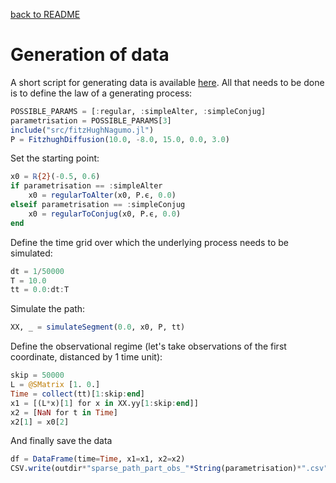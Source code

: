 [back to README](../README.md)
# Generation of data
A short script for generating data is available [here](../simulate_data.jl). All that needs to be done is to define the law of a generating process:
```julia
POSSIBLE_PARAMS = [:regular, :simpleAlter, :simpleConjug]
parametrisation = POSSIBLE_PARAMS[3]
include("src/fitzHughNagumo.jl")
P = FitzhughDiffusion(10.0, -8.0, 15.0, 0.0, 3.0)
```
Set the starting point:
```julia
x0 = ℝ{2}(-0.5, 0.6)
if parametrisation == :simpleAlter
    x0 = regularToAlter(x0, P.ϵ, 0.0)
elseif parametrisation == :simpleConjug
    x0 = regularToConjug(x0, P.ϵ, 0.0)
end
```
Define the time grid over which the underlying process needs to be simulated:
```julia
dt = 1/50000
T = 10.0
tt = 0.0:dt:T
```
Simulate the path:
```julia
XX, _ = simulateSegment(0.0, x0, P, tt)
```
Define the observational regime (let's take observations of the first coordinate, distanced by 1 time unit):
```julia
skip = 50000
L = @SMatrix [1. 0.]
Time = collect(tt)[1:skip:end]
x1 = [(L*x)[1] for x in XX.yy[1:skip:end]]
x2 = [NaN for t in Time]
x2[1] = x0[2]
```
And finally save the data
```julia
df = DataFrame(time=Time, x1=x1, x2=x2)
CSV.write(outdir*"sparse_path_part_obs_"*String(parametrisation)*".csv", df)
```